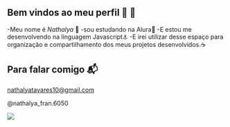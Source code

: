 ## Bem vindos ao meu perfil 💟 👋

-Meu nome é _Nathalya_ 👋
-sou estudando na Alura👾
-E estou me desenvolvendo na linguagem Javascript⚓
-E irei utilizar desse espaço para organização e compartilhamento dos meus projetos desenvolvidos.☕

## Para falar comigo 📬
nathalyatavares10@gmail.com 

@nathalya_fran.6050



![](https://tenor.com/n02XJsd3Unh.gif)
